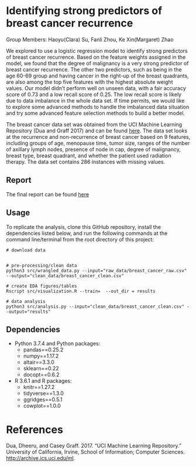 
# Identifying strong predictors of breast cancer recurrence

Group Members: Haoyu(Clara) Su, Fanli Zhou, Ke Xin(Margaret) Zhao

We explored to use a logistic regression model to identify strong
predictors of breast cancer recurrence. Based on the feature weights
assigned in the model, we found that the degree of malignancy is a very
strong predictor of breast cancer recurrence. The other two predictors,
such as being in the age 60-69 group and having cancer in the right-up
of the breast quadrants, are also among the top five features with the
highest absolute weight values. Our model didn’t perform well on unseen
data, with a fair accuracy score of 0.73 and a low recall score of 0.25.
The low recall score is likely due to data imbalance in the whole data
set. If time permits, we would like to explore some advanced methods to
handle the imbalanced data situation and try some advanced feature
selection methods to build a better model.

The breast cancer data set was obtained from the UCI Machine Learning
Repository (Dua and Graff 2017) and can be found
[here](https://archive.ics.uci.edu/ml/datasets/Breast+Cancer). The data
set looks at the recurrence and non-recurrence of breast cancer based on
9 features, including groups of age, menopause time, tumor size, ranges
of the number of axillary lymph nodes, presence of node in cap, degree
of malignancy, breast type, breast quadrant, and whether the patient
used radiation therapy. The data set contains 286 instances with missing
values.

## Report

The final report can be found
[here](https://github.com/UBC-MDS/DSCI_522_Group_301/blob/master/doc/report.md)

## Usage

To replicate the analysis, clone this GitHub repository, install the dependencies listed below, and run the following commands at the command line/terminal from the root directory of this project:

```
# download data
 
 ```     

 ```
 # pre-processing/clean data
python3 src/wrangled_data.py --input="raw_data/breast_cancer_raw.csv" --output="clean_data/breast_cancer_clean.csv"
 ```

 ```
 # create EDA figures/tables
 Rscript src/visualization.R --train=  --out_dir = results
 ```

 ```
 # data analysis
python3 src/analysis.py --input="clean_data/breast_cancer_clean.csv" --output="results"
 ```

## Dependencies

  - Python 3.7.4 and Python packages:
      - pandas==0.25.2
      - numpy==1.17.2
      - altair==3.3.0
      - sklearn==0.22
      - docopt==0.6.2
  - R 3.6.1 and R packages:
      - knitr==1.27.2
      - tidyverse==1.3.0
      - ggridges==0.5.1
      - cowplot==1.0.0

# References

<div id="refs" class="references">

<div id="ref-Dua2019">

Dua, Dheeru, and Casey Graff. 2017. “UCI Machine Learning Repository.”
University of California, Irvine, School of Information; Computer
Sciences. <http://archive.ics.uci.edu/ml>.

</div>

</div>
